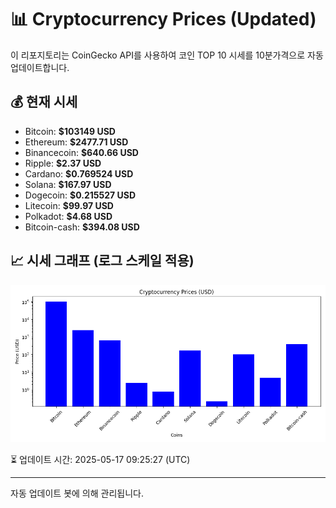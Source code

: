 
# 📊 Cryptocurrency Prices (Updated)

이 리포지토리는 CoinGecko API를 사용하여 코인 TOP 10 시세를 10분가격으로 자동 업데이트합니다.

## 💰 현재 시세
- Bitcoin: **$103149 USD**
- Ethereum: **$2477.71 USD**
- Binancecoin: **$640.66 USD**
- Ripple: **$2.37 USD**
- Cardano: **$0.769524 USD**
- Solana: **$167.97 USD**
- Dogecoin: **$0.215527 USD**
- Litecoin: **$99.97 USD**
- Polkadot: **$4.68 USD**
- Bitcoin-cash: **$394.08 USD**

## 📈 시세 그래프 (로그 스케일 적용)
![Crypto Prices](crypto_prices.png)

⏳ 업데이트 시간: 2025-05-17 09:25:27 (UTC)

---
자동 업데이트 봇에 의해 관리됩니다.
